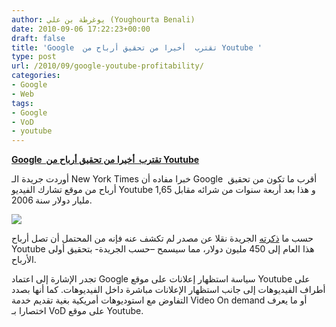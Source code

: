 ```yaml
---
author: يوغرطة بن علي (Youghourta Benali)
date: 2010-09-06 17:22:23+00:00
draft: false
title: 'Google  تقترب  أخيرا من تحقيق أرباح من Youtube '
type: post
url: /2010/09/google-youtube-profitability/
categories:
- Google
- Web
tags:
- Google
- VoD
- youtube
---
```


**[Google  تقترب  أخيرا من تحقيق أرباح من Youtube](https://www.it-scoop.com/2010/09/google-youtube-profitability/)**




أوردت جريدة الـ New York Times خبرا مفاده أن Google  أقرب ما تكون من تحقيق أرباح من موقع تشارك الفيديو Youtube و هذا بعد أربعة سنوات من شرائه مقابل 1,65 مليار دولار سنة 2006.




[![](https://www.it-scoop.com/wp-content/uploads/2010/09/youtube_money.jpg)
](https://www.it-scoop.com/2010/09/google-youtube-profitability/)


حسب ما [ذكرته](http://www.nytimes.com/2010/09/03/technology/03youtube.html?_r=1) الجريدة نقلا عن مصدر لم تكشف عنه فإنه من المحتمل أن تصل أرباح Youtube هذا العام إلى 450 مليون دولار، مما سيسمح –حسب الجريدة- بتحقيق أولى الأرباح.

تجدر الإشارة إلى اعتماد Google سياسة استظهار إعلانات على موقع Youtube على أطراف الفيديوهات إلى جانب استظهار الإعلانات مباشرة داخل الفيديوهات.  كما أنها بصدد التفاوض مع استوديوهات أمريكية بغية تقديم خدمة Video On demand أو ما يعرف اختصارا بـ VoD على موقع Youtube.
